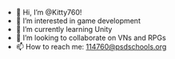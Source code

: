 - 👋 Hi, I’m @Kitty760!
- 👀 I’m interested in game development
- 🌱 I’m currently learning Unity
- 💞️ I’m looking to collaborate on VNs and RPGs
- 📫 How to reach me: 114760@psdschools.org

<!---
Kitty760/Kitty760 is a ✨ special ✨ repository because its `README.md` (this file) appears on your GitHub profile.
You can click the Preview link to take a look at your changes.
--->
